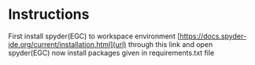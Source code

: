 # Instructions
First install spyder(EGC) to workspace environment [https://docs.spyder-ide.org/current/installation.html](url) through this link and open spyder(EGC) now install packages given in requirements.txt file 
